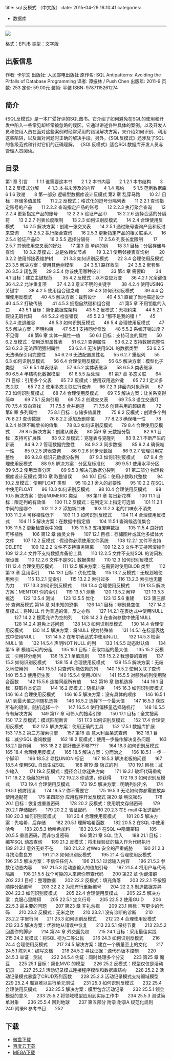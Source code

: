title: sql 反模式 （中文版）
date: 2015-04-29 16:10:41
categories:
  - 数据库
---

![](http://img5.douban.com/lpic/s8846357.jpg)

格式：EPUB
类型：文字版

<!--more-->

## 出版信息 ##

作者: 卡尔文 
出版社: 人民邮电出版社
原作名: SQL Antipatterns: Avoiding the Pitfalls of Database Programming
译者: 谭振林 / Push Chen 
出版年: 2011-9
页数: 253
定价: 59.00元
装帧: 平装
ISBN: 9787115261274

## 简介 ##

《SQL反模式》是一本广受好评的SQL图书。它介绍了如何避免在SQL的使用和开发中陷入一些常见却经常被忽略的误区。它通过讲述各种具体的案例，以及开发人员和使用人员在面对这些案例时经常采用的错误解决方案，来介绍如何识别、利用这些陷阱，以及面对问题时正确的解决手段。另外，《SQL反模式》还涉及了SQL的各级范式和针对它们的正确理解。
《SQL反模式》适合SQL数据库开发人员与管理人员阅读。

## 目录 ##

第1 章 引言　　1
1.1 谁需要这本书　　2
1.2 本书内容　　2
1.2.1 本书结构　　3
1.2.2 反模式分解　　4
1.3 本书未涉及的内容　　4
1.4 规约　　5
1.5 范例数据库　　6
1.6 致谢　　8
第一部分 逻辑型数据库设计反模式
第2 章 乱穿马路　　10
2.1 目标：存储多值属性　　11
2.2 反模式：格式化的逗号分隔列表　　11
2.2.1 查询指定账号的产品　　11
2.2.2 查询指定产品的账号　　12
2.2.3 执行聚合查询　　12
2.2.4 更新指定产品的账号　　12
2.2.5 验证产品ID 　　13
2.2.6 选择合适的分隔符　　13
2.2.7 列表长度限制　　13
2.3 如何识别反模式　　14
2.4 合理使用反模式　　14
2.5 解决方案：创建一张交叉表　　14
2.5.1 通过账号查询产品和反过来查询　　15
2.5.2 执行聚合查询　　16
2.5.3 更新指定产品的相关联系人　　16
2.5.4 验证产品ID 　　16
2.5.5 选择分隔符　　17
2.5.6 列表长度限制　　 17
2.5.7 其他使用交叉表的好处　　17
第3 章 单纯的树　　18
3.1 目标：分层存储与查询　　18
3.2 反模式：总是依赖父节点　　 19
3.2.1 使用邻接表查询树　　 20
3.2.2 使用邻接表维护树　　 21
3.3 如何识别反模式　　22
3.4 合理使用反模式　　23
3.5 解决方案：使用其他树模型　　 24
3.5.1 路径枚举　　24
3.5.2 嵌套集　　26
3.5.3 闭包表　　29
3.5.4 你该使用哪种设计　　 33
第4 章 需要ID　　 34
4.1 目标：建立主键规范　　 35
4.2 反模式：以不变应万变　　36
4.2.1 冗余键值　　 36
4.2.2 允许重复项　　 37
4.2.3 意义不明的关键字　　 38
4.2.4 使用USING 关键字　　 38
4.2.5 使用组合键之难　　39
4.3 如何识别反模式　　 39
4.4 合理使用反模式　　40
4.5 解决方案：裁剪设计　　 40
4.5.1 直截了当地描述设计　　40
4.5.2 打破传统　　 41
4.5.3 拥抱自然键和组合键　　41
第5 章 不用钥匙的入口　　43
5.1 目标：简化数据库架构　　43
5.2 反模式：无视约束　　44
5.2.1 假设无瑕代码　　44
5.2.2 检查错误　　45
5.2.3 “那不是我的错！”　　45
5.2.4 进退维谷　　　46
5.3 如何识别反模式　　46
5.4 合理使用反模式　　47
5.5 解决方案：声明约束　　47
5.5.1 支持同步修改　　48
5.5.2 系统开销过度？不见得　　48
第6 章 实体—属性—值　　50
6.1 目标：支持可变的属性　　50
6.2 反模式：使用泛型属性表　　51
6.2.1 查询属性　　53
6.2.2 支持数据完整性　　53
6.2.3 无法声明强制属性　　53
6.2.4 无法使用SQL 的数据类型　　53
6.2.5 无法确保引用完整性　　54
6.2.6 无法配置属性名　　55
6.2.7 重组列　　55
6.3 如何识别反模式　　56
6.4 合理使用反模式　　56
6.5 解决方案：模型化子类型　　57
6.5.1 单表继承　　57
6.5.2 实体表继承　　58
6.5.3 类表继承　　60
6.5.4 半结构化数据模型　　61
6.5.5 后处理　　61
第7 章 多态关联　　64
7.1 目标：引用多个父表　　65
7.2 反模式：使用双用途外键　　65
7.2.1 定义多态关联　　65
7.2.2 使用多态关联进行查询　　66
7.2.3 非面向对象范例　　67
7.3 如何识别反模式　　68
7.4 合理使用反模式　　69
7.5 解决方案：让关系变得简单　　 69
7.5.1 反向引用　　69
7.5.2 创建交叉表　　 69
7.5.3 设立交通灯　　 70
7.5.4 双向查找　　71
7.5.5 合并跑道　　71
7.5.6 创建共用的超级表　　 72
第8 章 多列属性　　 75
8.1 目标：存储多值属性　　 75
8.2 反模式：创建多个列　　 76
8.2.1 查询数据　　76
8.2.2 添加及删除值　　 77
8.2.3 确保唯一性　　 78
8.2.4 处理不断增长的值集　　78
8.3 如何识别反模式　　79
8.4 合理使用反模式　　79
8.5 解决方案：创建从属表　　80
第9 章 元数据分裂　　　82
9.1 目标：支持可扩展性　　 83
9.2 反模式：克隆表与克隆列　　 83
9.2.1 不断产生的新表　　 84
9.2.2 管理数据完整性　　 84
9.2.3 同步数据　　 85
9.2.4 确保唯一性　　 85
9.2.5 跨表查询　　 86
9.2.6 同步元数据　　 86
9.2.7 管理引用完整性　　 86
9.2.8 标识元数据分裂列　　 87
9.3 如何识别反模式　　87
9.4 合理使用反模式　　88
9.5 解决方案：分区及标准化　　 89
9.5.1 使用水平分区　　 89
9.5.2 使用垂直分区　　 89
9.5.3 解决元数据分裂列　　 91
第二部分 物理数据库设计反模式
第10 章 取整错误　　 94
10.1 目标：使用小数取代整数　　 94
10.2 反模式：使用FLOAT 类型　　95
10.2.1 舍入的必要性　　95
10.2.2 在SQL 中使用FLOAT　　96
10.3 如何识别反模式　　98
10.4 合理使用反模式　　98
10.5 解决方案：使用NUMERIC 类型　　98
第11 章 每日新花样　　100
11.1 目标：限定列的有效值　　100
11.2 反模式：在列定义上指定可选值　　101
11.2.1 中间的是哪个　　102
11.2.2 添加新口味　　103
11.2.3 老的口味永不消失　　103
11.2.4 可移植性低下　　103
11.3 如何识别反模式　　104
11.4 合理使用反模式　　104
11.5 解决方案：在数据中指定值　　104
11.5.1 查询候选值集合　　105
11.5.2 更新检查表中的值　　105
11.5.3 支持废弃数据　　105
11.5.4 良好的可移植性　　106
第12 章 幽灵文件　　107
12.1 目标：存储图片或其他多媒体大文件　　107
12.2 反模式：假设你必须使用文件系统　　108
12.2.1 文件不支持DELETE　　109
12.2.2 文件不支持事务隔离　　109
12.2.3 文件不支持回滚操作　　109
12.2.4 文件不支持数据库备份工具　　110
12.2.5 文件不支持SQL 的访问权限设置　　110
12.2.6 文件不是SQL 数据类型　　110
12.3 如何识别反模式　　111
12.4 合理使用反模式　　111
12.5 解决方案：在需要时使用BLOB 类型　　112
第13 章 乱用索引　　114
13.1 目标：优化性能　　115
13.2 反模式：无规划地使用索引　　115
13.2.1 无索引　　115
13.2.2 索引过多　　116
13.2.3 索引也无能为力　　117
13.3 如何识别反模式　　118
13.4 合理使用反模式　　119
13.5 解决方案：MENTOR 你的索引　　119
13.5.1 测量　　120
13.5.2 解释　　121
13.5.3 挑选　　122
13.5.4 测试　　123
13.5.5 优化　　123
13.5.6 重建　　123
第三部分 查询反模式
第14 章 对未知的恐惧　　126
14.1 目标：辨别悬空值　　127
14.2 反模式：将NULL 作为普通的值，反之亦然　　127
14.2.1 在表达式中使用NULL 　　127
14.2.2 搜索允许为空的列　　128
14.2.3 在查询参数中使用NULL 　　128
14.2.4 避免上述问题　　128
14.3 如何识别反模式　　130
14.4 合理使用反模式　　130
14.5 解决方案：将NULL 视为特殊值　　131
14.5.1 在标量表达式中使用NULL 　　131
14.5.2 在布尔表达式中使用NULL 　　132
14.5.3 检索NULL 值　　132
14.5.4 声明NOT NULL 的列　　133
14.5.5 动态默认值　　134
第15 章 模棱两可的分组　　135
15.1 目标：获取每组的最大值　　135
15.2 反模式：引用非分组列　　136
15.2.1 单值规则　　136
15.2.2 我想要的查询　　137
15.3 如何识别反模式　　138
15.4 合理使用反模式　　139
15.5 解决方案：无歧义地使用列　　140
15.5.1 只查询功能依赖的列　　140
15.5.2 使用关联子查询　　140
15.5.3 使用衍生表　　140
15.5.4 使用JOIN　　141
15.5.5 对额外的列使用聚合函数　　142
15.5.6 连接同组所有值　　142
第16 章 随机选择　　144
16.1 目标：获取样本记录　　144
16.2 反模式：随机排序　　145
16.3 如何识别反模式　　146
16.4 合理使用反模式　　146
16.5 解决方案：没有具体的顺序　　146
16.5.1 从1 到最大值之间随机选择　　146
16.5.2 选择下一个最大值　　147
16.5.3 获取所有的键值，随机选择一个　　147
16.5.4 使用偏移量选择随机行　　148
16.5.5 专有解决方案　　149
第17 章 可怜人的搜索引擎　　150
17.1 目标：全文搜索　　150
17.2 反模式：模式匹配断言　　151
17.3 如何识别反模式　　152
17.4 合理使用反模式　　152
17.5 解决方案：使用正确的工具　　152
17.5.1 数据库扩展　　153
17.5.2 第三方搜索引擎　　157
第18 章 意大利面条式查询　　162
18.1 目标：减少SQL 查询数量　　162
18.2 反模式：使用一步操作解决复杂问题　　163
18.2.1 副作用　　163
18.2.2 那好像还不够???? 　　164
18.3 如何识别反模式　　165
18.4 合理使用反模式　　165
18.5 解决方案：分而治之　　166
18.5.1 一步一个脚印　　166
18.5.2 寻找UNION 标记　　167
18.5.3 解决老板的问题　　167
18.5.4 使用SQL 自动生成SQL 　　168
第19 章 隐式的列　　 170
19.1 目标：减少输入　　 171
19.2 反模式：捷径会让你迷失方向　　 171
19.2.1 破坏代码重构　　171
19.2.2 隐藏的开销　　172
19.2.3 你请求，你获得　　172
19.3 如何识别反模式　　 173
19.4 合理使用反模式　　 173
19.5 解决方案：明确列出列名　　174
19.5.1 预防错误　　174
19.5.2 你不需要它　　 175
19.5.3 无论如何你都需要放弃使用通配符　　 175
第四部分 应用程序开发反模式
第20 章 明文密码　　　178
20.1 目标：恢复或重置密码　　 178
20.2 反模式：使用明文存储密码　　 179
20.2.1 存储密码　　179
20.2.2 验证密码　　180
20.2.3 在E-mail 中发送密码　　180
20.3 如何识别反模式　　 181
20.4 合理使用反模式　　 181
20.5 解决方案：先哈希，后存储　　 182
20.5.1 理解哈希函数　　182
20.5.2 在SQL 中使用哈希　　 183
20.5.3 给哈希加料　　183
20.5.4 在SQL 中隐藏密码　　 185
20.5.5 重置密码，而非恢复密码　　 186
第21 章 SQL 注入　　188
21.1 目标：编写SQL 动态查询　　189
21.2 反模式：将未经验证的输入作为代码执行　　189
21.2.1 意外无处不在　　 190
21.2.2 对Web 安全的严重威胁　　 190
21.2.3 寻找治愈良方　　 191
21.3 如何识别反模式　　 195
21.4 合理使用反模式　　 196
21.5 解决方案：不信任任何人　　196
21.5.1 过滤输入内容　　196
21.5.2 参数化动态内容　　197
21.5.3 给动态输入的值加引号　　197
21.5.4 将用户与代码隔离　　198
21.5.5 找个可靠的人来帮你审查代码　　200
第22 章 伪键洁癖　　202
22.1 目标：整理数据　　202
22.2 反模式：填充角落　　203
22.2.1 不按照顺序分配编号　　203
22.2.2 为现有行重新编号　　204
22.2.3 制造数据差异　　204
22.3 如何识别反模式　　205
22.4 合理使用反模式　　205
22.5 解决方案：克服心里障碍　　205
22.5.1 定义行号　　205
22.5.2 使用GUID　　206
22.5.3 最主要的问题　　207
第23 章 非礼勿视　　209
23.1 目标：写更少的代码　　210
23.2 反模式：无米之炊　　210
23.2.1 没有诊断的诊断　　210
23.2.2 字里行间　　211
23.3 如何识别反模式　　212
23.4 合理使用反模式　　213
23.5 解决方案：优雅地从错误中恢复　　213
23.5.1 保持节奏　　213
23.5.2 回溯你的脚步　　214
第24 章 外交豁免权　　215
24.1 目标：采用最佳实践　　215
24.2 反模式：将SQL 视为二等公民　　216
24.3 如何识别反模式　　216
24.4 合理使用反模式　　217
24.5 解决方案：建立一个质量至上的文化　　217
24.5.1 陈列A：编写文档　　218
24.5.2 寻找证据：源代码版本控制　　220
24.5.3 举证：测试　　222
24.5.4 例证：同时处理多个分支　　223
第25 章 魔豆　　225
25.1 目标：简化MVC 的模型　　226
25.2 反模式：模型仅仅是活动记录　　227
25.2.1 活动记录模式连接程序模型和数据库结构　　228
25.2.2 活动记录模式暴露了CRUD系列函数　　228
25.2.3 活动记录模式支持弱域模型　　229
25.2.4 魔豆难以进行单元测试　　231
25.3 如何识别反模式　　232
25.4 合理使用反模式　　232
25.5 解决方案：模型包含活动记录　　232
25.5.1 领会模型的意义　　233
25.5.2 将领域模型应用到实际工作中　　234
25.5.3 测试简单对象　　236
25.5.4 回到地球　　237
第五部分 附录
附录A 规范化规则　　240
附录B 参考书目　　252

## 下载 ##

* [微盘下载](http://vdisk.weibo.com/s/aADaW4YROSVi3)
* [百度云下载](http://pan.baidu.com/s/1eQGQ7aa)
* [MEGA下载](https://mega.co.nz/#!OE9iCCwR!i5riSCc9WTILbqAh3OZsfwQA8eZ8Zpn5RTZS99-whhs)